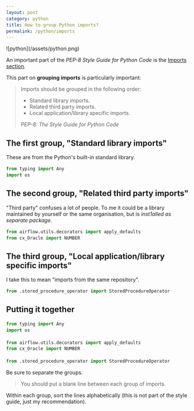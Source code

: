 ```yaml
---
layout: post
category: python
title: How to group Python imports?
permalink: /python/imports
---
```

<div class="wide-logos" markdown="1">
![python](/assets/python.png)
</div>

An important part of the _PEP-8 Style Guide for Python Code_
is the [Imports
section](https://www.python.org/dev/peps/pep-0008/#imports).

This part on **grouping imports** is particularly important:

> Imports should be grouped in the following order:
>
> - Standard library imports.
> - Related third party imports.
> - Local application/library specific imports.
>
> <cite>PEP-8: The Style Guide for Python Code</cite>

## The first group, "Standard library imports"

These are from the Python's built-in standard library.

```python
from typing import Any
import os
```

## The second group, "Related third party imports"

"Third party"
confuses a lot of people. To me it could be a library maintained by yourself or
the same organisation, but is _inst1alled as
separate package_.

```python
from airflow.utils.decorators import apply_defaults
from cx_Oracle import NUMBER
```

## The third group, "Local application/library specific imports"

I take this to mean "imports from the same repository".

```python
from .stored_procedure_operator import StoredProcedureOperator
```

## Putting it together

```python
from typing import Any
import os

from airflow.utils.decorators import apply_defaults
from cx_Oracle import NUMBER

from .stored_procedure_operator import StoredProcedureOperator
```

Be sure to separate the groups. 

> You should put a blank line between each group of imports.

Within each group, sort the lines alphabetically (this is
not part of the style guide, just my recommendation).
